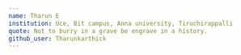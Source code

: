 ```yaml
---
name: Tharun E
institution: Uce, Bit campus, Anna university, Tiruchirappalli
quote: Not to burry in a grave be engrave in a history.
github_user: Tharunkarthick
---
```

